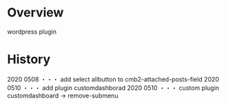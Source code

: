 # Overview

wordpress plugin

# History

2020 0508 ・・・ add select allbutton to cmb2-attached-posts-field
2020 0510 ・・・ add plugin customdashborad
2020 0510 ・・・ custom plugin customdashboard → remove-submenu
